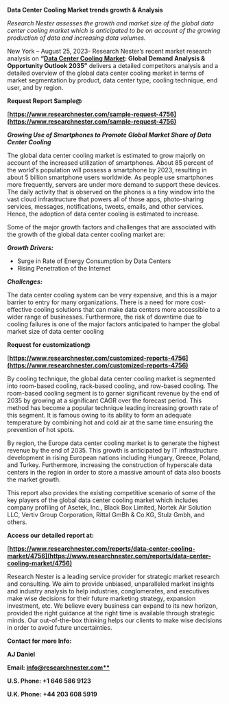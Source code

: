 ﻿**Data Center Cooling Market trends growth & Analysis**

*Research Nester assesses the growth and market size of the global data center cooling market which is anticipated to be on account of the growing production of data and increasing data volumes.*

New York – August 25, 2023- Research Nester’s recent market research analysis on **“[Data Center Cooling Market](https://www.researchnester.com/reports/data-center-cooling-market/4756): Global Demand Analysis & Opportunity Outlook 2035”** delivers a detailed competitors analysis and a detailed overview of the global data center cooling market in terms of market segmentation by product, data center type, cooling technique, end user, and by region. 

**Request Report Sample@**

[**https://www.researchnester.com/sample-request-4756](https://www.researchnester.com/sample-request-4756)** 

***Growing Use of Smartphones to Promote Global Market Share of Data Center Cooling*** 

The global data center cooling market is estimated to grow majorly on account of the increased utilization of smartphones. About 85 percent of the world's population will possess a smartphone by 2023, resulting in about 5 billion smartphone users worldwide. As people use smartphones more frequently, servers are under more demand to support these devices. The daily activity that is observed on the phones is a tiny window into the vast cloud infrastructure that powers all of those apps, photo-sharing services, messages, notifications, tweets, emails, and other services. Hence, the adoption of data center cooling is estimated to increase.

Some of the major growth factors and challenges that are associated with the growth of the global data center cooling market are:

***Growth Drivers:***

- Surge in Rate of Energy Consumption by Data Centers 
- Rising Penetration of the Internet 

***Challenges:***

The data center cooling system can be very expensive, and this is a major barrier to entry for many organizations. There is a need for more cost-effective cooling solutions that can make data centers more accessible to a wider range of businesses. Furthermore, the risk of downtime due to cooling failures is one of the major factors anticipated to hamper the global market size of data center cooling

**Request for customization@**

[**https://www.researchnester.com/customized-reports-4756](https://www.researchnester.com/customized-reports-4756)** 

By cooling technique, the global data center cooling market is segmented into room-based cooling, rack-based cooling, and row-based cooling. The room-based cooling segment is to garner significant revenue by the end of 2035 by growing at a significant CAGR over the forecast period. This method has become a popular technique leading increasing growth rate of this segment. It is famous owing to its ability to form an adequate temperature by combining hot and cold air at the same time ensuring the prevention of hot spots. 

By region, the Europe data center cooling market is to generate the highest revenue by the end of 2035. This growth is anticipated by IT infrastructure development in rising European nations including Hungary, Greece, Poland, and Turkey. Furthermore, increasing the construction of hyperscale data centers in the region in order to store a massive amount of data also boosts the market growth. 

This report also provides the existing competitive scenario of some of the key players of the global data center cooling market which includes company profiling of Asetek, Inc., Black Box Limited, Nortek Air Solution LLC, Vertiv Group Corporation, Rittal GmBh & Co.KG, Stulz Gmbh, and others.      

**Access our detailed report at:**

[**https://www.researchnester.com/reports/data-center-cooling-market/4756](https://www.researchnester.com/reports/data-center-cooling-market/4756)** 

Research Nester is a leading service provider for strategic market research and consulting. We aim to provide unbiased, unparalleled market insights and industry analysis to help industries, conglomerates, and executives make wise decisions for their future marketing strategy, expansion investment, etc. We believe every business can expand to its new horizon, provided the right guidance at the right time is available through strategic minds. Our out-of-the-box thinking helps our clients to make wise decisions in order to avoid future uncertainties.

**Contact for more Info:**

**AJ Daniel**

**Email: [info@researchnester.com**](mailto:info@researchnester.com)**

**U.S. Phone: +1 646 586 9123** 

**U.K. Phone: +44 203 608 5919**



